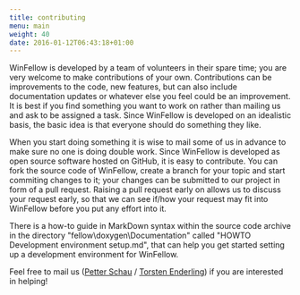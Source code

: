 ```yaml
---
title: contributing
menu: main
weight: 40
date: 2016-01-12T06:43:18+01:00
---
```


WinFellow is developed by a team of volunteers in their spare time; you
are very welcome to make contributions of your own.
Contributions can be improvements to the code, new features, but can also
include documentation updates or whatever else you feel could be an improvement.
It is best if you find something you want to work on rather than mailing
us and ask to be assigned a task.
Since WinFellow is developed on an idealistic basis, the basic idea is
that everyone should do something they like.

When you start doing something it is wise to mail some of us in advance
to make sure no one is doing double work.
Since WinFellow is developed as open source software hosted on GitHub,
it is easy to contribute.
You can fork the source code of WinFellow, create a branch for your topic
and start commiting changes to it; your changes can be submitted to our
project in form of a pull request.
Raising a pull request early on allows us to discuss your request early,
so that we can see if/how your request may fit into WinFellow before you
put any effort into it.

There is a how-to guide in MarkDown syntax within the source code archive
in the directory "fellow\doxygen\Documentation" called 
"HOWTO Development environment setup.md", that can help you get started 
setting up a development environment for WinFellow.
 
Feel free to mail us 
([Petter Schau](mailto:petschau@gmail.com) / [Torsten Enderling](mailto:carfesh@gmx.net)) 
if you are interested in helping!